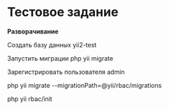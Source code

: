 <h1>Тестовое задание</h1>

<b>Разворачивание</b>

<p>Создать базу данных yii2-test</p>
<p>Запустить миграции php yii migrate</p>
<p>Зарегистрировать пользователя admin</p>
<p>php yii migrate --migrationPath=@yii/rbac/migrations</p>
<p>php yii rbac/init</p>


 



